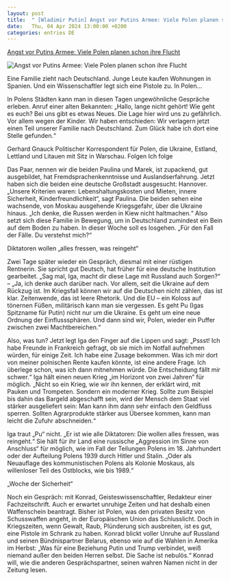 ```yaml
---
layout: post
title:  " [Wladimir Putin] Angst vor Putins Armee: Viele Polen planen schon ihre Flucht"
date:   Thu, 04 Apr 2024 13:00:00 +0200
categories: entries DE
---
```

[Angst vor Putins Armee: Viele Polen planen schon ihre Flucht](https://www.faz.net/aktuell/politik/ausland/angst-vor-wladimir-putin-viele-polen-planen-schon-ihre-flucht-19628676.html)

![Angst vor Putins Armee: Viele Polen planen schon ihre Flucht](https://media0.faz.net/ppmedia/aktuell/2137900893/1.9630830/facebook_teaser/eine-demo-im-februar-in.jpg)

Eine Familie zieht nach Deutschland. Junge Leute kaufen Wohnungen in Spanien. Und ein Wissenschaftler legt sich eine Pistole zu. In Polen...

In Polens Städten kann man in diesen Tagen ungewöhnliche Gespräche erleben. Anruf einer alten Bekannten: „Hallo, lange nicht gehört! Wie geht es euch? Bei uns gibt es etwas Neues. Die Lage hier wird uns zu gefährlich. Vor allem wegen der Kinder. Wir haben entschieden: Wir verlagern jetzt einen Teil unserer Familie nach Deutschland. Zum Glück habe ich dort eine Stelle gefunden.“

Gerhard Gnauck Politischer Korrespondent für Polen, die Ukraine, Estland, Lettland und Litauen mit Sitz in Warschau. Folgen Ich folge



Das Paar, nennen wir die beiden Paulina und Marek, ist zupackend, gut ausgebildet, hat Fremdsprachenkenntnisse und Auslandserfahrung. Jetzt haben sich die beiden eine deutsche Großstadt ausgesucht: Hannover. „Unsere Kriterien waren: Lebenshaltungskosten und Mieten, innere Sicherheit, Kinderfreundlichkeit“, sagt Paulina. Die beiden sehen eine wachsende, von Moskau ausgehende Kriegsgefahr, über die Ukraine hinaus. „Ich denke, die Russen werden in Kiew nicht haltmachen.“ Also setzt sich diese Familie in Bewegung, um in Deutschland zumindest ein Bein auf dem Boden zu haben. In dieser Woche soll es losgehen. „Für den Fall der Fälle. Du verstehst mich?“

Diktatoren wollen „alles fressen, was reingeht“

Zwei Tage später wieder ein Gespräch, diesmal mit einer rüstigen Rentnerin. Sie spricht gut Deutsch, hat früher für eine deutsche Institution gearbeitet. „Sag mal, Iga, macht dir diese Lage mit Russland auch Sorgen?“ – „Ja, ich denke auch darüber nach. Vor allem, seit die Ukraine auf dem Rückzug ist. Im Kriegsfall können wir auf die Deutschen nicht zählen, das ist klar. Zeitenwende, das ist leere Rhetorik. Und die EU – ein Koloss auf tönernen Füßen, militärisch kann man sie vergessen. Es geht Pu (Igas Spitzname für Putin) nicht nur um die Ukraine. Es geht um eine neue Ordnung der Einflusssphären. Und dann sind wir, Polen, wieder ein Puffer zwischen zwei Machtbereichen.“

Also, was tun? Jetzt legt Iga den Finger auf die Lippen und sagt: „Pssst! Ich habe Freunde in Frankreich gefragt, ob sie mich im Notfall aufnehmen würden, für einige Zeit. Ich habe eine Zusage bekommen. Was ich mir dort von meiner polnischen Rente kaufen könnte, ist eine andere Frage. Ich überlege schon, was ich dann mitnehmen würde. Die Entscheidung fällt mir schwer.“ Iga hält einen neuen Krieg „im Horizont von zwei Jahren“ für möglich. „Nicht so ein Krieg, wie wir ihn kennen, der erklärt wird, mit Pauken und Trompeten. Sondern ein moderner Krieg. Sollte zum Beispiel bis dahin das Bargeld abgeschafft sein, wird der Mensch dem Staat viel stärker ausgeliefert sein: Man kann ihm dann sehr einfach den Geldfluss sperren. Sollten Agrar­produkte stärker aus Übersee kommen, kann man leicht die Zufuhr abschneiden.“

Iga traut „Pu“ nicht. „Er ist wie alle Diktatoren: Die wollen alles fressen, was reingeht.“ Sie hält für ihr Land eine russische „Aggression im Sinne von Anschluss“ für möglich, wie im Fall der Teilungen Polens im 18. Jahrhundert oder der Aufteilung Polens 1939 durch Hitler und Stalin. „Oder als Neuauflage des kommunistischen Polens als Kolonie Moskaus, als willenloser Teil des Ostblocks, wie bis 1989.“

„Woche der Sicherheit“

Noch ein Gespräch: mit Konrad, Geisteswissenschaftler, Redakteur einer Fachzeitschrift. Auch er erwartet unruhige Zeiten und hat deshalb einen Waffenschein beantragt. Bisher ist Polen, was den privaten Besitz von Schusswaffen angeht, in der Europäischen Union das Schlusslicht. Doch in Kriegszeiten, wenn Gewalt, Raub, Plünderung sich ausbreiten, ist es gut, eine Pistole im Schrank zu haben. Konrad blickt voller Unruhe auf Russland und seinen Bündnispartner Belarus, ebenso wie auf die Wahlen in Amerika im Herbst: „Was für eine Beziehung Putin und Trump verbindet, weiß niemand außer den beiden Herren selbst. Die Sache ist nebulös.“ Konrad will, wie die anderen Gesprächspartner, seinen wahren Namen nicht in der Zeitung lesen.

